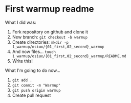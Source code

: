 # First warmup readme

What I did was:

1. Fork repository on github and clone it
2. New branch: `git checkout -b warmup`
3. Create directories: `mkdir -p 1_warmup/osiux/{01_first,02_second}_warmup`
4. And now files... `touch 1_warmup/osiux/{01_first,02_second}_warmup/README.md`
5. Write this!

What I'm going to do now...

1. `git add .`
2. `git commit -m "Warmup"`
3. `git push origin warmup`
4. Create pull request